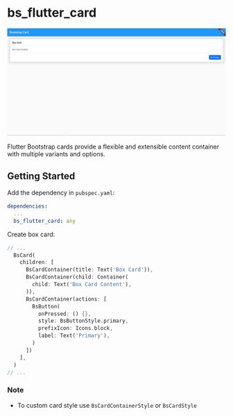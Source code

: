 # bs_flutter_card

![Alt text](https://raw.githubusercontent.com/kholifanalfon/bs_flutter_card/main/screenshot/example.png "Card Example")

Flutter Bootstrap cards provide a flexible and extensible content container with multiple variants and options.

## Getting Started

Add the dependency in `pubspec.yaml`:

```yaml
dependencies:
  ...
  bs_flutter_card: any
```

Create box card:

```dart
// ...
  BsCard(
    children: [
      BsCardContainer(title: Text('Box Card')),
      BsCardContainer(child: Container(
        child: Text('Box Card Content'),
      )),
      BsCardContainer(actions: [
        BsButton(
          onPressed: () {},
          style: BsButtonStyle.primary,
          prefixIcon: Icons.block,
          label: Text('Primary'),
        )
      ])
    ],
  )
// ...
```

### Note
- To custom card style use `BsCardContainerStyle` or `BsCardStyle`

